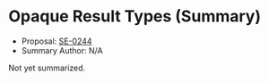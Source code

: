 # Opaque Result Types (Summary)

* Proposal: [SE-0244](https://github.com/apple/swift-evolution/blob/main/proposals/0244-opaque-result-types.md)
* Summary Author: N/A

Not yet summarized.
